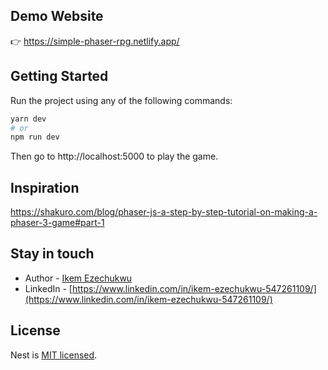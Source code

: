 ## Demo Website
:point_right: https://simple-phaser-rpg.netlify.app/

## Getting Started

Run the project using any of the following commands:

```bash
yarn dev
# or
npm run dev
```

Then go to http://localhost:5000 to play the game.

## Inspiration
https://shakuro.com/blog/phaser-js-a-step-by-step-tutorial-on-making-a-phaser-3-game#part-1

## Stay in touch

- Author - [Ikem Ezechukwu](ikem.ezechukwu@outlook.com)
- LinkedIn - [https://www.linkedin.com/in/ikem-ezechukwu-547261109/](https://www.linkedin.com/in/ikem-ezechukwu-547261109/)


## License

Nest is [MIT licensed](LICENSE).